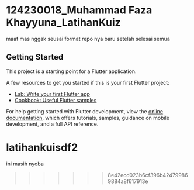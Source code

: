 # 124230018_Muhammad Faza Khayyuna_LatihanKuiz
 maaf mas nggak seusai format repo nya baru setelah selesai semua

## Getting Started

This project is a starting point for a Flutter application.

A few resources to get you started if this is your first Flutter project:

- [Lab: Write your first Flutter app](https://docs.flutter.dev/get-started/codelab)
- [Cookbook: Useful Flutter samples](https://docs.flutter.dev/cookbook)

For help getting started with Flutter development, view the
[online documentation](https://docs.flutter.dev/), which offers tutorials,
samples, guidance on mobile development, and a full API reference.

# latihankuisdf2

ini masih nyoba

> > > > > > > 8e42ecd023b6cf396b424799869884a8f617913e
